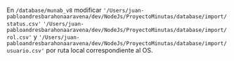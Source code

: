 En `/database/munab_v8` modificar 
`'/Users/juan-pabloandresbarahonaaravena/dev/NodeJs/ProyectoMinutas/database/import/status.csv'` 
`'/Users/juan-pabloandresbarahonaaravena/dev/NodeJs/ProyectoMinutas/database/import/rol.csv'` y
`'/Users/juan-pabloandresbarahonaaravena/dev/NodeJs/ProyectoMinutas/database/import/usuario.csv'`
 por ruta local correspondiente al OS.